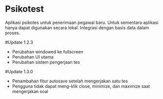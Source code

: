 # Psikotest

Aplikasi psikotes untuk penerimaan pegawai baru. 
Untuk sementara aplikasi hanya dapat digunakan secara lokal. 
Integrasi dengan basis data dalam proses.

#Update 1.2.3

- Perubahan windowed ke fullscreen
- Perubahan UI utama
- Perubahan sistem pengerjaan tes

#Update 1.3.0

- Penambahan fitur autosave setelah mengerjakan satu tes
- Pengguna tidak dapat meng-klik close, minimize, dan maximize saat mengerjakan soal
